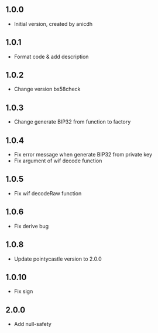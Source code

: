 ## 1.0.0

- Initial version, created by anicdh

## 1.0.1

- Format code & add description

## 1.0.2

- Change version bs58check

## 1.0.3

- Change generate BIP32 from function to factory

## 1.0.4

- Fix error message when generate BIP32 from private key
- Fix argument of wif decode function

## 1.0.5

- Fix wif decodeRaw function

## 1.0.6

- Fix derive bug

## 1.0.8

- Update pointycastle version to 2.0.0

## 1.0.10

- Fix sign

## 2.0.0
- Add null-safety
